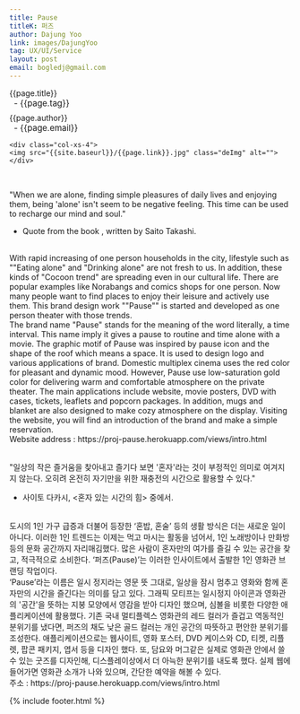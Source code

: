 ```yaml
---
title: Pause
titleK: 퍼즈
author: Dajung Yoo
link: images/DajungYoo
tag: UX/UI/Service
layout: post
email: bogledj@gmail.com
---	
```


<div class="container">

<div class="deDep">
{{page.title}}<br>
<p style="font-size:15px; margin:0px; padding:0px 0px 0px 8px; margin:0px 0px 8px 0px;">- {{page.tag}}</p>
{{page.author}}<br>
<p style="font-size:15px; margin:0px; padding:0px 0px 0px 8px;">- {{page.email}}</p>
</div>


<div class="row" class="imgcolor">
	
	<div class="col-xs-4">
	<img src="{{site.baseurl}}/{{page.link}}.jpg" class="deImg" alt=""></div>
	
</div>
<br>

<div class="det lato">


"When we are alone, finding simple pleasures of daily lives and enjoying them, being 'alone' isn't seem to be negative feeling. This time can be used to recharge our mind and soul."
- Quote from the book <Alone Time>, written by Saito Takashi.
<br>
With rapid increasing of one person households in the city, lifestyle such as ""Eating alone" and "Drinking alone" are not fresh to us. In addition, these kinds of "Cocoon trend" are spreading even in our cultural life. There are popular examples like Norabangs and comics shops for one person. Now many people want to find places to enjoy their leisure and actively use them. This brand design work ""Pause"" is started and developed as one person theater with those trends.
<br>
The brand name "Pause" stands for the meaning of the word literally, a time interval. This name imply it gives a pause to routine and time alone with a movie. The graphic motif of Pause was inspired by pause icon and the shape of the roof which means a space. It is used to design logo and various applications of brand. Domestic multiplex cinema uses the red color for pleasant and dynamic mood. However, Pause use low-saturation gold color for delivering warm and comfortable atmosphere on the private theater. The main applications include website, movie posters, DVD with cases, tickets, leaflets and popcorn packages. In addition, mugs and blanket are also designed to make cozy atmosphere on the display. Visiting the website, you will find an introduction of the brand and make a simple reservation.
<br>
Website address :  https://proj-pause.herokuapp.com/views/intro.html



</div>

<br>

<div class="noto">

"일상의 작은 즐거움을 찾아내고 즐기다 보면 '혼자'라는 것이 부정적인 의미로 여겨지지 않는다. 오히려 온전히 자기만을 위한 재충전의 시간으로 활용할 수 있다."
- 사이토 다카시, <혼자 있는 시간의 힘> 중에서.
<br>
도시의 1인 가구 급증과 더불어 등장한 ‘혼밥, 혼술’ 등의 생활 방식은 더는 새로운 일이 아니다. 이러한 1인 트렌드는 이제는 먹고 마시는 활동을 넘어서, 1인 노래방이나 만화방 등의 문화 공간까지 자리매김했다. 많은 사람이 혼자만의 여가를 즐길 수 있는 공간을 찾고, 적극적으로 소비한다. ‘퍼즈(Pause)’는 이러한 인사이트에서 출발한 1인 영화관 브랜딩 작업이다.
<br>
‘Pause’라는 이름은 일시 정지라는 영문 뜻 그대로, 일상을 잠시 멈추고 영화와 함께 혼자만의 시간을 즐긴다는 의미를 담고 있다. 그래픽 모티프는 일시정지 아이콘과 영화관의 '공간'을 뜻하는 지붕 모양에서 영감을 받아 디자인 했으며, 심볼을 비롯한 다양한 애플리케이션에 활용했다. 기존 국내 멀티플렉스 영화관의 레드 컬러가 즐겁고 역동적인 분위기를 냈다면, 퍼즈의 채도 낮은 골드 컬러는 개인 공간의 따뜻하고 편안한 분위기를 조성한다. 애플리케이션으로는 웹사이트, 영화 포스터, DVD 케이스와 CD, 티켓, 리플렛, 팝콘 패키지, 엽서 등을 디자인 했다. 또, 담요와 머그같은 실제로 영화관 안에서 쓸 수 있는 굿즈를 디자인해, 디스플레이상에서 더 아늑한 분위기를 내도록 했다. 실제 웹에 들어가면 영화관 소개가 나와 있으며, 간단한 예약을 해볼 수 있다.
<br>
주소 : https://proj-pause.herokuapp.com/views/intro.html


</div>


	

</div> 

{% include footer.html %}